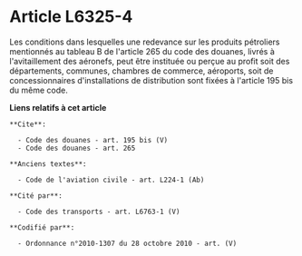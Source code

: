 # Article L6325-4

Les conditions dans lesquelles une redevance sur les produits pétroliers mentionnés au tableau B de l'article 265 du code des
douanes, livrés à l'avitaillement des aéronefs, peut être instituée ou perçue au profit soit des départements, communes,
chambres de commerce, aéroports, soit de concessionnaires d'installations de distribution sont fixées à l'article 195 bis du
même code.

**Liens relatifs à cet article**

	**Cite**:

	  - Code des douanes - art. 195 bis (V)
	  - Code des douanes - art. 265

	**Anciens textes**:

	  - Code de l'aviation civile - art. L224-1 (Ab)

	**Cité par**:

	  - Code des transports - art. L6763-1 (V)

	**Codifié par**:

	  - Ordonnance n°2010-1307 du 28 octobre 2010 - art. (V)
